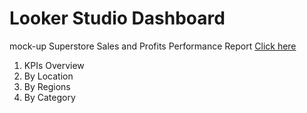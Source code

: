 # Looker Studio Dashboard
mock-up Superstore Sales and Profits Performance Report [Click here](https://lookerstudio.google.com/u/0/reporting/0537f2cf-2555-465f-a1d9-f651e463aebe/page/fFdvD)
1. KPIs Overview
2. By Location
3. By Regions
4. By Category

